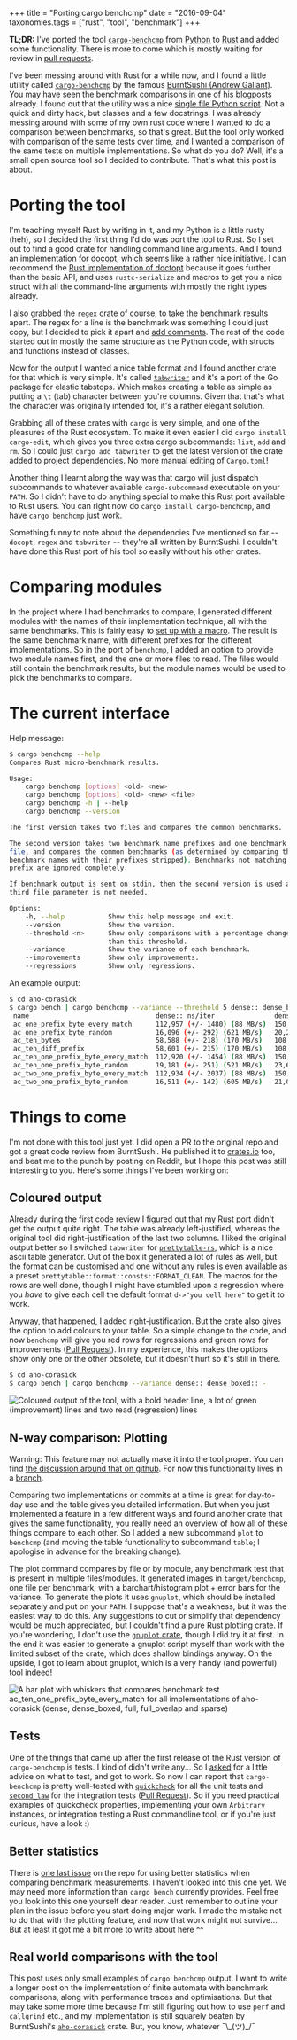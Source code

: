 +++
title = "Porting cargo benchcmp"
date = "2016-09-04"
taxonomies.tags = ["rust", "tool", "benchmark"]
+++

**TL;DR:** I've ported the tool [`cargo-benchcmp`](https://crates.io/crates/cargo-benchcmp) from [Python](https://github.com/BurntSushi/cargo-benchcmp/blob/1d23dec5dd3abe3939cfea030162a7dc6461e544/cargo-benchcmp) to [Rust](https://github.com/BurntSushi/cargo-benchcmp) and added some functionality. There is more to come which is mostly waiting for review in [pull requests](https://github.com/BurntSushi/cargo-benchcmp/pulls).

I've been messing around with Rust for a while now, and I found a little utility called [`cargo-benchcmp`](https://github.com/BurntSushi/cargo-benchcmp) by the famous [BurntSushi (Andrew Gallant)](http://blog.burntsushi.net/about/). You may have seen the benchmark comparisons in one of his [blogposts](http://blog.burntsushi.net/transducers/) already. I found out that the utility was a nice [single file Python script](https://github.com/BurntSushi/cargo-benchcmp/blob/1d23dec5dd3abe3939cfea030162a7dc6461e544/cargo-benchcmp). Not a quick and dirty hack, but classes and a few docstrings. I was already messing around with some of my own rust code where I wanted to do a comparison between benchmarks, so that's great. But the tool only worked with comparison of the same tests over time, and I wanted a comparison of the same tests on multiple implementations. So what do you do? Well, it's a small open source tool so I decided to contribute. That's what this post is about. 

# Porting the tool

I'm teaching myself Rust by writing in it, and my Python is a little rusty (heh), so I decided the first thing I'd do was port the tool to Rust. So I set out to find a good crate for handling command line arguments. And I found an implementation for [docopt](http://docopt.org/), which seems like a rather nice initiative. I can recommend the [Rust implementation of doctopt](https://github.com/docopt/docopt.rs) because it goes further than the basic API, and uses `rustc-serialize` and macros to get you a nice struct with all the command-line arguments with mostly the right types already. 

I also grabbed the [`regex`](https://crates.io/crates/regex) crate of course, to take the benchmark results apart. The regex for a line is the benchmark was something I could just copy, but I decided to pick it apart and [add comments](https://github.com/BurntSushi/cargo-benchcmp/blob/0512f17d1206f919706e1486e3dca4dd99068a39/src/benchmark.rs#L114-L119). The rest of the code started out in mostly the same structure as the Python code, with structs and functions instead of classes. 

Now for the output I wanted a nice table format and I found another crate for that which is very simple. It's called [`tabwriter`](https://crates.io/crates/tabwriter) and it's a port of the Go package for elastic tabstops. Which makes creating a table as simple as putting a `\t` (tab) character between you're columns. Given that that's what the character was originally intended for, it's a rather elegant solution. 

Grabbing all of these crates with `cargo` is very simple, and one of the pleasures of the Rust ecosystem. To make it even easier I did `cargo install cargo-edit`, which gives you three extra cargo subcommands: `list`, `add` and `rm`. So I could just `cargo add tabwriter` to get the latest version of the crate added to project dependencies. No more manual editing of `Cargo.toml`!

Another thing I learnt along the way was that cargo will just dispatch subcommands to whatever available `cargo-subcommand` executable on your `PATH`. So I didn't have to do anything special to make this Rust port available to Rust users. You can right now do `cargo install cargo-benchcmp`, and have `cargo benchcmp` just work. 

Something funny to note about the dependencies I've mentioned so far -- `docopt`, `regex` and `tabwriter` -- they're all written by BurntSushi. I couldn't have done this Rust port of his tool so easily without his other crates. 

# Comparing modules

In the project where I had benchmarks to compare, I generated different modules with the names of their implementation technique, all with the same benchmarks. This is fairly easy to [set up with a macro](https://github.com/Apanatshka/dnfa/blob/5cdb4307a06aee51f2d19f2619e0ff2e5e49af18/benches/basic.rs). The result is the same benchmark name, with different prefixes for the different implementations. So in the port of `benchcmp`, I added an option to provide two module names first, and the one or more files to read. The files would still contain the benchmark results, but the module names would be used to pick the benchmarks to compare. 

# The current interface

Help message:

```sh
$ cargo benchcmp --help
Compares Rust micro-benchmark results.

Usage:
    cargo benchcmp [options] <old> <new>
    cargo benchcmp [options] <old> <new> <file>
    cargo benchcmp -h | --help
    cargo benchcmp --version

The first version takes two files and compares the common benchmarks.

The second version takes two benchmark name prefixes and one benchmark output
file, and compares the common benchmarks (as determined by comparing the
benchmark names with their prefixes stripped). Benchmarks not matching either
prefix are ignored completely.

If benchmark output is sent on stdin, then the second version is used and the
third file parameter is not needed.

Options:
    -h, --help           Show this help message and exit.
    --version            Show the version.
    --threshold <n>      Show only comparisons with a percentage change greater
                         than this threshold.
    --variance           Show the variance of each benchmark.
    --improvements       Show only improvements.
    --regressions        Show only regressions.
```

An example output:

```sh
$ cd aho-corasick
$ cargo bench | cargo benchcmp --variance --threshold 5 dense:: dense_boxed:: -
 name                                dense:: ns/iter               dense_boxed:: ns/iter         diff ns/iter  diff % 
 ac_one_prefix_byte_every_match      112,957 (+/- 1480) (88 MB/s)  150,581 (+/- 814) (66 MB/s)         37,624  33.31% 
 ac_one_prefix_byte_random           16,096 (+/- 292) (621 MB/s)   20,273 (+/- 60) (493 MB/s)           4,177  25.95% 
 ac_ten_bytes                        58,588 (+/- 218) (170 MB/s)   108,092 (+/- 683) (92 MB/s)         49,504  84.50% 
 ac_ten_diff_prefix                  58,601 (+/- 215) (170 MB/s)   108,082 (+/- 712) (92 MB/s)         49,481  84.44% 
 ac_ten_one_prefix_byte_every_match  112,920 (+/- 1454) (88 MB/s)  150,561 (+/- 824) (66 MB/s)         37,641  33.33% 
 ac_ten_one_prefix_byte_random       19,181 (+/- 251) (521 MB/s)   23,684 (+/- 427) (422 MB/s)          4,503  23.48% 
 ac_two_one_prefix_byte_every_match  112,934 (+/- 2037) (88 MB/s)  150,571 (+/- 1618) (66 MB/s)        37,637  33.33% 
 ac_two_one_prefix_byte_random       16,511 (+/- 142) (605 MB/s)   21,009 (+/- 94) (476 MB/s)           4,498  27.24% 
```

# Things to come

I'm not done with this tool just yet. I did open a PR to the original repo and got a great code review from BurntSushi. He published it to [crates.io](https://crates.io/) too, and beat me to the punch by posting on Reddit, but I hope this post was still interesting to you. Here's some things I've been working on:

## Coloured output

Already during the first code review I figured out that my Rust port didn't get the output quite right. The table was already left-justified, whereas the original tool did right-justification of the last two columns. I liked the original output better so I switched `tabwriter` for [`prettytable-rs`](https://crates.io/crates/prettytable-rs), which is a nice ascii table generator. Out of the box it generated a lot of rules as well, but the format can be customised and one without any rules is even available as a preset `prettytable::format::consts::FORMAT_CLEAN`. The macros for the rows are well done, though I might have stumbled upon a regression where you *have* to give each cell the default format `d->"you cell here"` to get it to work. 

Anyway, that happened, I added right-justification. But the crate also gives the option to add colours to your table. So a simple change to the code, and now `benchcmp` will give you red rows for regressions and green rows for improvements ([Pull Request](https://github.com/BurntSushi/cargo-benchcmp/pull/9)). In my experience, this makes the options show only one or the other obsolete, but it doesn't hurt so it's still in there. 

```sh
$ cd aho-corasick
$ cargo bench | cargo benchcmp --variance dense:: dense_boxed:: -
```
![Coloured output of the tool, with a bold header line, a lot of green (improvement) lines and two read (regression) lines](screenshot_coloured_output.png)

## N-way comparison: Plotting

Warning: This feature may not actually make it into the tool proper. You can find [the discussion around that on github](https://github.com/BurntSushi/cargo-benchcmp/issues/8). For now this functionality lives in a [branch](https://github.com/Apanatshka/cargo-benchcmp/tree/plot). 

Comparing two implementations or commits at a time is great for day-to-day use and the table gives you detailed information. But when you just implemented a feature in a few different ways and found another crate that gives the same functionality, you really need an overview of how all of these things compare to each other. So I added a new subcommand `plot` to `benchcmp` (and moving the table functionality to subcommand `table`; I apologise in advance for the breaking change). 

The plot command compares by file or by module, any benchmark test that is present in multiple files/modules. It generated images in `target/benchcmp`, one file per benchmark, with a barchart/histogram plot + error bars for the variance. To generate the plots it uses `gnuplot`, which should be installed separately and put on your `PATH`. I suppose that's a weakness, but it was the easiest way to do this. Any suggestions to cut or simplify that dependency would be much appreciated, but I couldn't find a pure Rust plotting crate. If you're wondering, I don't use the [`gnuplot` crate](https://crates.io/crates/gnuplot), though I did try it at first. In the end it was easier to generate a gnuplot script myself than work with the limited subset of the crate, which does shallow bindings anyway. On the upside, I got to learn about gnuplot, which is a very handy (and powerful) tool indeed!

![A bar plot with whiskers that compares benchmark test ac_ten_one_prefix_byte_every_match for all implementations of aho-corasick (dense, dense_boxed, full, full_overlap and sparse)](https://cloud.githubusercontent.com/assets/1237863/17133147/362f7c22-5325-11e6-909a-bf76a8ecc85a.png)

## Tests

One of the things that came up after the first release of the Rust version of `cargo-benchcmp` is tests. I kind of didn't write any... So I [asked](https://github.com/BurntSushi/cargo-benchcmp/issues/3) for a little advice on what to test, and got to work. So now I can report that `cargo-benchcmp` is pretty well-tested with [`quickcheck`](https://github.com/BurntSushi/quickcheck) for all the unit tests and [`second_law`](https://github.com/nathanross/second_law) for the integration tests ([Pull Request](https://github.com/BurntSushi/cargo-benchcmp/pull/10)). So if you need practical examples of quickcheck properties, implementing your own `Arbitrary` instances, or integration testing a Rust commandline tool, or if you're just curious, have a look :) 

## Better statistics

There is [one last issue](https://github.com/BurntSushi/cargo-benchcmp/issues/4) on the repo for using better statistics when comparing benchmark measurements. I haven't looked into this one yet. We may need more information than `cargo bench` currently provides. Feel free you look into this one yourself dear reader. Just remember to outline your plan in the issue before you start doing major work. I made the mistake not to do that with the plotting feature, and now that work might not survive... But at least it got me a bit more to write about here ^^

## Real world comparisons with the tool

This post uses only small examples of `cargo benchcmp` output. I want to write a longer post on the implementation of finite automata with benchmark comparisons, along with performance traces and optimisations. But that may take some more time because I'm still figuring out how to use `perf` and `callgrind` etc., and my implementation is still squarely beaten by BurntSushi's [`aho-corasick`](https://github.com/burntsushi/aho-corasick) crate. But, you know, whatever ¯\\\_(ツ)\_/¯
